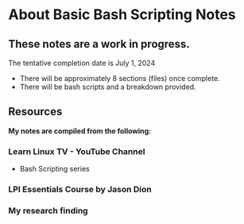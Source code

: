 # About Basic Bash Scripting Notes
## **These notes are a work in progress.**
The tentative completion date is July 1, 2024
- There will be approximately 8 sections (files) once complete.
- There will be bash scripts and a breakdown provided.

## Resources
**My notes are compiled from the following:**
### Learn Linux TV - YouTube Channel
- Bash Scripting series
### LPI Essentials Course by Jason Dion
### My research finding
